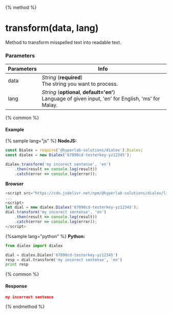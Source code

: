 {% method %}
# transform(data, lang)

Method to transform misspelled text into readable text.

### Parameters
| Parameters |Info |
| ------------- | ------------- |
| data| *String* (**required**) <br>The string you want to process.|
| lang| *String* (**optional**, **default='en'**)<br>Language of given input, 'en' for English, 'ms' for Malay.|

{% common %}
#### Example

{% sample lang="js" %}
**NodeJS:**

```js
const Dialex = require('@hyperlab-solutions/dialex').Dialex;
const dialex = new Dialex('67890cd-testerkey-yz12345');

dialex.transform('my incorect sentense', 'en')
    .then(result => console.log(result))
    .catch(error => console.log(error));
```  

**Browser**  

```js
<script src="https://cdn.jsdelivr.net/npm/@hyperlab-solutions/dialex/lib/dialex.min.js"></script>
...
<script>
let dial = new dialex.Dialex('67890cd-testerkey-yz12345');
dial.transform('my incorect sentense', 'en')
    .then(result => console.log(result))
    .catch(error => console.log(error));
</script>
```  

{%sample lang="python" %}
**Python:**  

```python
from dialex import dialex

dial = dialex.Dialex('67890cd-testerkey-yz12345')
resp = dial.transform('my incorect sentense', 'en')
print resp
```

{% common %}
#### Response
``` json
my incorrect sentence
```
{% endmethod %}
